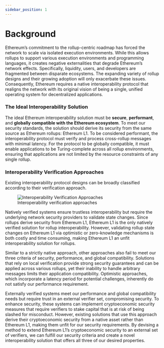 ```yaml
---
sidebar_position: 1
---
```


# Background

Ethereum’s commitment to the rollup-centric roadmap has forced the network to scale via isolated execution environments. While this allows rollups to support various execution environments and programming languages, it creates negative externalities that degrade Ethereum’s network effects. Specifically, liquidity, users, and developers are fragmented between disparate ecosystems. The expanding variety of rollup designs and their growing adoption will only exacerbate these issues. Consequently, Ethereum requires a native interoperability protocol that realigns the network with its original vision of being a single, unified operating system for decentralized applications.

### The Ideal Interoperability Solution

The ideal Ethereum interoperability solution must be **secure**, **performant**, and **globally compatible with the Ethereum ecosystem**. To meet our security standards, the solution should derive its security from the same source as Ethereum rollups: Ethereum L1. To be considered performant, the interoperability protocol must verify and process cross-rollup messages with minimal latency. For the protocol to be globally compatible, it must enable applications to be Turing-complete across all rollup environments, ensuring that applications are not limited by the resource constraints of any single rollup.

### Interoperability Verification Approaches

Existing interoperability protocol designs can be broadly classified according to their verification approach.

<figure>
  <img src="/img/verification-table.png" alt="Interoperability Verification Approaches" />
  <figcaption>Interoperability verification approaches</figcaption>
</figure>

Natively verified systems ensure trustless interoperability but require the underlying network security providers to validate state changes. Since rollups derive security from Ethereum L1, Ethereum L1 is the only natively verified solution for rollup interoperability. However, validating rollup state changes on Ethereum L1 via optimistic or zero-knowledge mechanisms is both costly and time consuming, making Ethereum L1 an unfit interoperability solution for rollups.

Similar to a strictly native approach, other approaches also fail to meet our three criteria of security, performance, and global compatibility. Solutions that rely on local verification provide strong security guarantees and can be applied
across various rollups, yet their inability to handle arbitrary messages limits their application compatibility. Optimistic approaches, which incorporate a latency period for potential challenges, inherently do not satisfy our performance requirement.

Externally verified systems meet our performance and global compatibility needs but require trust in an external verifier set, compromising security. To enhance security, these systems can implement cryptoeconomic security measures that require verifiers to stake capital that is at risk of being slashed for misconduct. However, existing solutions that use this approach derive their cryptoeconomic security from a native asset rather than Ethereum L1, making them unfit for our security requirements. By devising a method to extend Ethereum L1’s cryptoeconomic security to an external set of verifiers, we can fulfill our security criteria and create a novel interoperability solution that offers all three of our desired properties.
